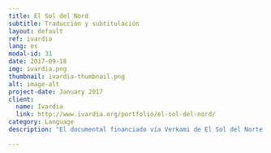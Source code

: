 ```yaml
---
title: El Sol del Nord
subtitle: Traducción y subtitulación    
layout: default
ref: ivardia
lang: es
modal-id: 31
date: 2017-09-18
img: ivardia.png
thumbnail: ivardia-thumbnail.png
alt: image-alt
project-date: January 2017
client:
  name: Ivardia
  link: http://www.ivardia.org/portfolio/el-sol-del-nord/
category: Language
description: "El documental financiado vía Verkami de El Sol del Norte explica los movimientos sociales del Kurdistán Norte dentro de las fronteras del Estado turco y fue filmado durante los días de conflicto del 2015. Esta producción contó con las traducciones de las entrevistas hechas en la lengua kurda (Kurmanji) y en turca a la lengua catalana. También se realizó y se entregó la subtitulación aprovechando nuestra tecnología de transcripción. Más adelante trabajamos conjuntamente con los productores durante la edición de los subtítulos y dimos nuestra opinión sobre matices culturales dentro del material. Los detalles del documental son accesibles <a href='https://www.verkami.com/locale/ca/projects/15106-el-sol-del-nord-construint-lautonomia-a-bakur'>aquí</a>"

---
```

